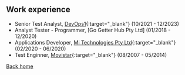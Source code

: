 ## Work experience 

- Senior Test Analyst, [DevOps1](https://www.devops1.com.au/){:target="_blank"} (10/2021 - 12/2023)
- Analyst Tester - Programmer, [Go Getter Hub Pty Ltd] (01/2018 - 12/2020)
- Applications Developer, [Mi Technologies Pty Ltd](https://www.mitechnologies.com.au/){:target="_blank"} (02/2020 - 06/2020)
- Test Enginner, [Movistar](https://www.movistar.com.ec/){:target="_blank"} (08/2007 - 05/2014)


[Back home](/)

